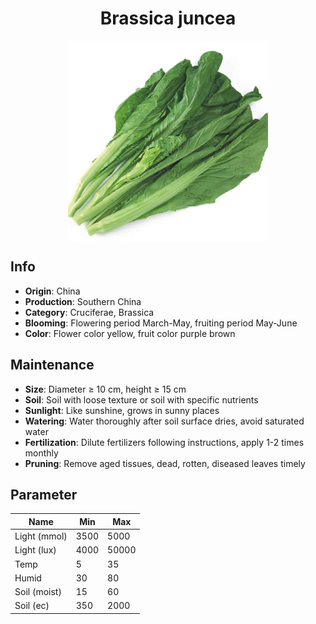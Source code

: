 <h1 align='center'>Brassica juncea</h1>
<p align="center">
    <img 
        align='center'
        width='320'
        src="../images/brassica juncea.png" 
        alt='Brassica juncea' />
</p>

## Info

 - **Origin**: China
 - **Production**: Southern China
 - **Category**: Cruciferae, Brassica
 - **Blooming**: Flowering period March-May, fruiting period May-June
 - **Color**: Flower color yellow, fruit color purple brown

## Maintenance

 - **Size**: Diameter ≥ 10 cm, height ≥ 15 cm
 - **Soil**: Soil with loose texture or soil with specific nutrients
 - **Sunlight**: Like sunshine, grows in sunny places
 - **Watering**: Water thoroughly after soil surface dries, avoid saturated water
 - **Fertilization**: Dilute fertilizers following instructions, apply 1-2 times monthly
 - **Pruning**: Remove aged tissues, dead, rotten, diseased leaves timely

## Parameter

| Name         | Min  | Max   |
|--------------|------|-------|
| Light (mmol) | 3500 | 5000  |
| Light (lux)  | 4000 | 50000 |
| Temp         | 5    | 35    |
| Humid        | 30   | 80    |
| Soil (moist) | 15   | 60    |
| Soil (ec)    | 350  | 2000  |